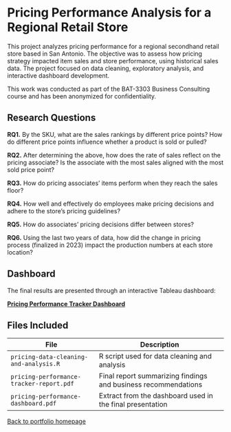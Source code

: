 # Pricing Performance Analysis for a Regional Retail Store

This project analyzes pricing performance for a regional secondhand retail store based in San Antonio. The objective was to assess how pricing strategy impacted item sales and store performance, using historical sales data. The project focused on data cleaning, exploratory analysis, and interactive dashboard development.

This work was conducted as part of the BAT-3303 Business Consulting course and has been anonymized for confidentiality.

## Research Questions

**RQ1.** By the SKU, what are the sales rankings by different price points? How do different price points influence whether a product is sold or pulled?

**RQ2.** After determining the above, how does the rate of sales reflect on the pricing associate? Is the associate with the most sales aligned with the most sold price point?

**RQ3.** How do pricing associates’ items perform when they reach the sales floor?

**RQ4.** How well and effectively do employees make pricing decisions and adhere to the store’s pricing guidelines?

**RQ5.** How do associates’ pricing decisions differ between stores?

**RQ6.** Using the last two years of data, how did the change in pricing process (finalized in 2023) impact the production numbers at each store location?

## Dashboard

The final results are presented through an interactive Tableau dashboard:

[**Pricing Performance Tracker Dashboard**](https://public.tableau.com/app/profile/thuong.le1526/viz/PricingPerformanceTracker/Dashboard)


## Files Included

| File | Description |
|------|-------------|
| `pricing-data-cleaning-and-analysis.R` | R script used for data cleaning and analysis |
| `pricing-performance-tracker-report.pdf` | Final report summarizing findings and business recommendations |
| `pricing-performance-dashboard.pdf` | Extract from the dashboard used in the final presentation |



[Back to portfolio homepage](../README.md)
